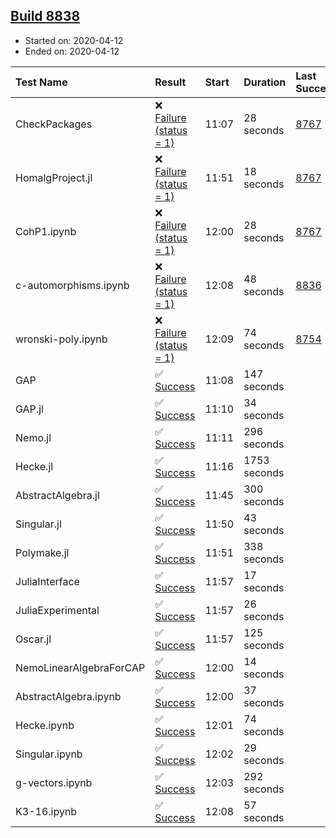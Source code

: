 ## [Build 8838](https://oscarci.mathematik.uni-kl.de/job/oscar/8838/)

* Started on: 2020-04-12
* Ended on: 2020-04-12

| Test Name    | Result | Start | Duration | Last Success | First Failure |
|:-------------|:-------|:------|:---------|:-------------|:--------------|
| CheckPackages | ❌ [Failure (status = 1)](https://oscarci.mathematik.uni-kl.de/job/oscar/8838/artifact/logs/build-8838/CheckPackages.log) | 11:07 | 28 seconds | [8767](https://oscarci.mathematik.uni-kl.de/job/oscar/8767/) | [8768](https://oscarci.mathematik.uni-kl.de/job/oscar/8768/) |
| HomalgProject.jl | ❌ [Failure (status = 1)](https://oscarci.mathematik.uni-kl.de/job/oscar/8838/artifact/logs/build-8838/HomalgProject.jl.log) | 11:51 | 18 seconds | [8767](https://oscarci.mathematik.uni-kl.de/job/oscar/8767/) | [8768](https://oscarci.mathematik.uni-kl.de/job/oscar/8768/) |
| CohP1.ipynb | ❌ [Failure (status = 1)](https://oscarci.mathematik.uni-kl.de/job/oscar/8838/artifact/logs/build-8838/CohP1.ipynb.log) | 12:00 | 28 seconds | [8767](https://oscarci.mathematik.uni-kl.de/job/oscar/8767/) | [8768](https://oscarci.mathematik.uni-kl.de/job/oscar/8768/) |
| c-automorphisms.ipynb | ❌ [Failure (status = 1)](https://oscarci.mathematik.uni-kl.de/job/oscar/8838/artifact/logs/build-8838/c-automorphisms.ipynb.log) | 12:08 | 48 seconds | [8836](https://oscarci.mathematik.uni-kl.de/job/oscar/8836/) | [8837](https://oscarci.mathematik.uni-kl.de/job/oscar/8837/) |
| wronski-poly.ipynb | ❌ [Failure (status = 1)](https://oscarci.mathematik.uni-kl.de/job/oscar/8838/artifact/logs/build-8838/wronski-poly.ipynb.log) | 12:09 | 74 seconds | [8754](https://oscarci.mathematik.uni-kl.de/job/oscar/8754/) | [8755](https://oscarci.mathematik.uni-kl.de/job/oscar/8755/) |
| GAP | ✅ [Success](https://oscarci.mathematik.uni-kl.de/job/oscar/8838/artifact/logs/build-8838/GAP.log) | 11:08 | 147 seconds |  |  |
| GAP.jl | ✅ [Success](https://oscarci.mathematik.uni-kl.de/job/oscar/8838/artifact/logs/build-8838/GAP.jl.log) | 11:10 | 34 seconds |  |  |
| Nemo.jl | ✅ [Success](https://oscarci.mathematik.uni-kl.de/job/oscar/8838/artifact/logs/build-8838/Nemo.jl.log) | 11:11 | 296 seconds |  |  |
| Hecke.jl | ✅ [Success](https://oscarci.mathematik.uni-kl.de/job/oscar/8838/artifact/logs/build-8838/Hecke.jl.log) | 11:16 | 1753 seconds |  |  |
| AbstractAlgebra.jl | ✅ [Success](https://oscarci.mathematik.uni-kl.de/job/oscar/8838/artifact/logs/build-8838/AbstractAlgebra.jl.log) | 11:45 | 300 seconds |  |  |
| Singular.jl | ✅ [Success](https://oscarci.mathematik.uni-kl.de/job/oscar/8838/artifact/logs/build-8838/Singular.jl.log) | 11:50 | 43 seconds |  |  |
| Polymake.jl | ✅ [Success](https://oscarci.mathematik.uni-kl.de/job/oscar/8838/artifact/logs/build-8838/Polymake.jl.log) | 11:51 | 338 seconds |  |  |
| JuliaInterface | ✅ [Success](https://oscarci.mathematik.uni-kl.de/job/oscar/8838/artifact/logs/build-8838/JuliaInterface.log) | 11:57 | 17 seconds |  |  |
| JuliaExperimental | ✅ [Success](https://oscarci.mathematik.uni-kl.de/job/oscar/8838/artifact/logs/build-8838/JuliaExperimental.log) | 11:57 | 26 seconds |  |  |
| Oscar.jl | ✅ [Success](https://oscarci.mathematik.uni-kl.de/job/oscar/8838/artifact/logs/build-8838/Oscar.jl.log) | 11:57 | 125 seconds |  |  |
| NemoLinearAlgebraForCAP | ✅ [Success](https://oscarci.mathematik.uni-kl.de/job/oscar/8838/artifact/logs/build-8838/NemoLinearAlgebraForCAP.log) | 12:00 | 14 seconds |  |  |
| AbstractAlgebra.ipynb | ✅ [Success](https://oscarci.mathematik.uni-kl.de/job/oscar/8838/artifact/logs/build-8838/AbstractAlgebra.ipynb.log) | 12:00 | 37 seconds |  |  |
| Hecke.ipynb | ✅ [Success](https://oscarci.mathematik.uni-kl.de/job/oscar/8838/artifact/logs/build-8838/Hecke.ipynb.log) | 12:01 | 74 seconds |  |  |
| Singular.ipynb | ✅ [Success](https://oscarci.mathematik.uni-kl.de/job/oscar/8838/artifact/logs/build-8838/Singular.ipynb.log) | 12:02 | 29 seconds |  |  |
| g-vectors.ipynb | ✅ [Success](https://oscarci.mathematik.uni-kl.de/job/oscar/8838/artifact/logs/build-8838/g-vectors.ipynb.log) | 12:03 | 292 seconds |  |  |
| K3-16.ipynb | ✅ [Success](https://oscarci.mathematik.uni-kl.de/job/oscar/8838/artifact/logs/build-8838/K3-16.ipynb.log) | 12:08 | 57 seconds |  |  |
